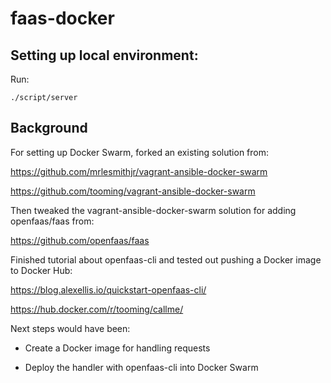 # faas-docker

## Setting up local environment: ##
Run:
```
./script/server
```

## Background ##
For setting up Docker Swarm, forked an existing solution from:

https://github.com/mrlesmithjr/vagrant-ansible-docker-swarm

https://github.com/tooming/vagrant-ansible-docker-swarm

Then tweaked the vagrant-ansible-docker-swarm solution for adding openfaas/faas from:

https://github.com/openfaas/faas

Finished tutorial about openfaas-cli and tested out pushing a Docker image to Docker Hub:

https://blog.alexellis.io/quickstart-openfaas-cli/

https://hub.docker.com/r/tooming/callme/

Next steps would have been:
* Create a Docker image for handling requests

* Deploy the handler with openfaas-cli into Docker Swarm
